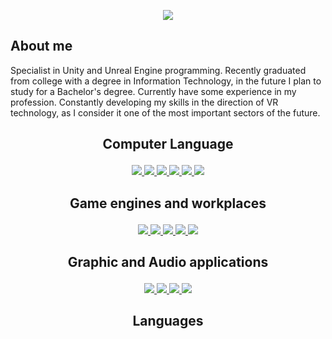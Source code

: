 <p align="center">
      <img src="https://i.ibb.co/Tk1FnLj/Git-Profile.png"420">
</p>

## About me
                                                             
Specialist in Unity and Unreal Engine programming. Recently graduated from college with a degree in Information Technology, in the future I plan to study for a Bachelor's degree.
Currently have some experience in my profession.
Constantly developing my skills in the direction of VR technology, as I consider it one of the most important sectors of the future.

## <p align="center"> Computer Language </p>
<p align="center">
  <a href="https://en.wikipedia.org/wiki/C_Sharp_(programming_language)">
    <img src="https://skillicons.dev/icons?i=cs" />
</a>
  <a href="https://en.wikipedia.org/wiki/.NET_Framework">
    <img src="https://skillicons.dev/icons?i=dotnet" />
</a>
  <a href="https://en.wikipedia.org/wiki/GitHub">
    <img src="https://skillicons.dev/icons?i=github" />
</a>
  <a href="https://en.wikipedia.org/wiki/Python_(programming_language)">
    <img src="https://skillicons.dev/icons?i=py" />
</a>
  <a href="https://en.wikipedia.org/wiki/MySQL">
    <img src="https://skillicons.dev/icons?i=mysql" />
</a>
  <a href="https://en.wikipedia.org/wiki/C%2B%2B">
    <img src="https://skillicons.dev/icons?i=cpp" />
</a>
</p>


## <p align="center"> Game engines and workplaces </p>
<p align="center">
  <a href="https://visualstudio.microsoft.com">
    <img src="https://skillicons.dev/icons?i=visualstudio" />
</a>
  <a href="https://code.visualstudio.com">
    <img src="https://skillicons.dev/icons?i=vscode" />
</a>
  <a href="https://unity.com">
    <img src="https://skillicons.dev/icons?i=unity" />
</a>
  <a href="https://www.unrealengine.com/en-US">
    <img src="https://skillicons.dev/icons?i=unreal" />
</a>
  <a href="https://www.blender.org">
    <img src="https://skillicons.dev/icons?i=blender" />
</a>
</p>

## <p align="center"> Graphic and Audio applications </p>
<p align="center">
  <a href="https://www.adobe.com/products/premiere.html">
    <img src="https://skillicons.dev/icons?i=pr" />
</a>
  <a href="https://www.adobe.com/products/photoshop.html">
    <img src="https://skillicons.dev/icons?i=ps" />
</a>
  <a href="https://www.adobe.com/products/illustrator.html">
    <img src="https://skillicons.dev/icons?i=ai" />
</a>
  <a href="https://www.adobe.com/products/audition">
    <img src="https://skillicons.dev/icons?i=au" />
</a>
</p>

## <p align="center"> Languages </p>
<p align="center">
   <img src="https://img.shields.io/badge/Ukrainian-C2-orange" alt="">
   <img src="https://img.shields.io/badge/Russian-B2-green" alt="">
   <img src="https://img.shields.io/badge/English-B1-Red" alt="">
   <img src="https://img.shields.io/badge/Poland-A2-yellowgreen" alt="">
   <img src="https://img.shields.io/badge/Germany-A2-blue" alt="">
</p>                   
